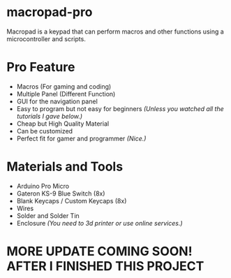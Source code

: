# macropad-pro
Macropad is a keypad that can perform macros and other functions using a microcontroller and scripts.

# Pro Feature
- Macros (For gaming and coding)
- Multiple Panel (Different Function)
- GUI for the navigation panel
- Easy to program but not easy for beginners *(Unless you watched all the tutorials I gave below.)*
- Cheap but High Quality Material
- Can be customized
- Perfect fit for gamer and programmer *(Nice.)*

# Materials and Tools
- Arduino Pro Micro
- Gateron KS-9 Blue Switch (8x)
- Blank Keycaps / Custom Keycaps (8x)
- Wires
- Solder and Solder Tin
- Enclosure *(You need to 3d printer or use online services.)*

# MORE UPDATE COMING SOON! AFTER I FINISHED THIS PROJECT
